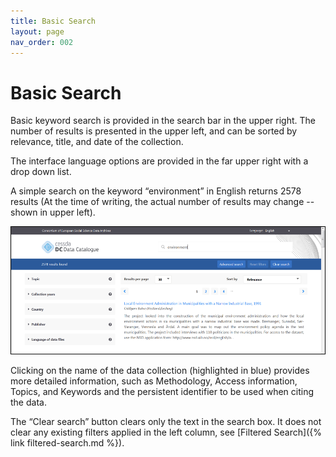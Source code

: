 ```yaml
---
title: Basic Search
layout: page
nav_order: 002
---
```


# Basic Search

Basic keyword search is provided in the search bar in the upper right.
The number of results is presented in the upper left, and can be sorted by relevance, title, and date of the collection.

The interface language options are provided in the far upper right with a drop down list.

A simple search on the keyword “environment” in English returns 2578 results
(At the time of writing, the actual number of results may change -- shown in upper left).

![Basic search](images/basic-search.png "Basic search")

Clicking on the name of the data collection (highlighted in blue) provides more detailed information,
such as Methodology, Access information, Topics, and Keywords and the persistent identifier to be used when citing the data.

The “Clear search” button clears only the text in the search box.
It does not clear any existing filters applied in the left column, see [Filtered Search]({% link filtered-search.md %}).


